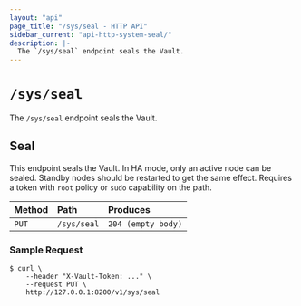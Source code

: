 ```yaml
---
layout: "api"
page_title: "/sys/seal - HTTP API"
sidebar_current: "api-http-system-seal/"
description: |-
  The `/sys/seal` endpoint seals the Vault.
---
```


# `/sys/seal`

The `/sys/seal` endpoint seals the Vault.

## Seal

This endpoint seals the Vault. In HA mode, only an active node can be sealed.
Standby nodes should be restarted to get the same effect. Requires a token with
`root` policy or `sudo` capability on the path.

| Method   | Path                         | Produces               |
| :------- | :--------------------------- | :--------------------- |
| `PUT`    | `/sys/seal`                  | `204 (empty body)`     |

### Sample Request

```
$ curl \
    --header "X-Vault-Token: ..." \
    --request PUT \
    http://127.0.0.1:8200/v1/sys/seal
```
